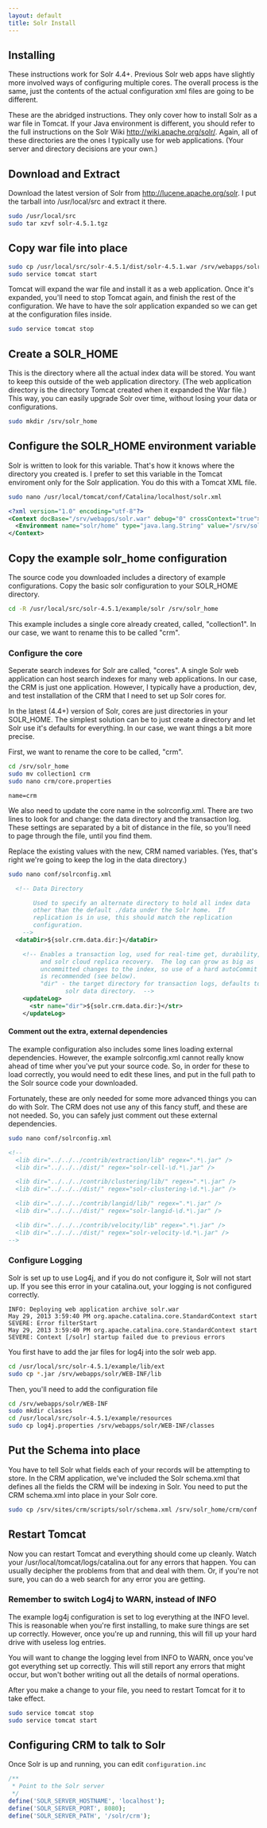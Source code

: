 ```yaml
---
layout: default
title: Solr Install
---
```

## Installing
These instructions work for Solr 4.4+.  Previous Solr web apps have slightly more involved ways of configuring multiple cores.  The overall process is the same, just the contents of the actual configuration xml files are going to be different.

These are the abridged instructions.  They only cover how to install Solr as a war file in Tomcat.  If your Java environment is different, you should refer to the full instructions on the Solr Wiki http://wiki.apache.org/solr/.  Again, all of these directories are the ones I typically use for web applications.  (Your server and directory decisions are your own.)

## Download and Extract
Download the latest version of Solr from http://lucene.apache.org/solr.  I put the tarball into /usr/local/src and extract it there.
```bash
sudo /usr/local/src
sudo tar xzvf solr-4.5.1.tgz
```

## Copy war file into place
```bash
sudo cp /usr/local/src/solr-4.5.1/dist/solr-4.5.1.war /srv/webapps/solr.war
sudo service tomcat start
```
Tomcat will expand the war file and install it as a web application.  Once it's expanded, you'll need to stop Tomcat again, and finish the rest of the configuration.  We have to have the solr application expanded so we can get at the configuration files inside.

```bash
sudo service tomcat stop
```

## Create a SOLR_HOME
This is the directory where all the actual index data will be stored.  You want to keep this outside of the web application directory.  (The web application directory is the directory Tomcat created when it expanded the War file.)  This way, you can easily upgrade Solr over time, without losing your data or configurations.

```bash
sudo mkdir /srv/solr_home
```

## Configure the SOLR_HOME environment variable
Solr is written to look for this variable.  That's how it knows where the directory you created is.  I prefer to set this variable in the Tomcat enviroment only for the Solr application.  You do this with a Tomcat XML file.

```bash
sudo nano /usr/local/tomcat/conf/Catalina/localhost/solr.xml
```

```xml
<?xml version="1.0" encoding="utf-8"?>
<Context docBase="/srv/webapps/solr.war" debug="0" crossContext="true">
  <Environment name="solr/home" type="java.lang.String" value="/srv/solr_home" override="true"/>
</Context>
```

## Copy the example solr_home configuration
The source code you downloaded includes a directory of example configurations.  Copy the basic solr configuration to your SOLR_HOME directory.
```bash
cd -R /usr/local/src/solr-4.5.1/example/solr /srv/solr_home
```

This example includes a single core already created, called, "collection1".  In our case, we want to rename this to be called "crm".

### Configure the core
Seperate search indexes for Solr are called, "cores".  A single Solr web application can host search indexes for many web applications.  In our case, the CRM is just one application.  However, I typically have a production, dev, and test installation of the CRM that I need to set up Solr cores for.

In the latest (4.4+) version of Solr, cores are just directories in your SOLR_HOME.  The simplest solution can be to just create a directory and let Solr use it's defaults for everything.  In our case, we want things a bit more precise.

First, we want to rename the core to be called, "crm".
```bash
cd /srv/solr_home
sudo mv collection1 crm
sudo nano crm/core.properties
```

```
name=crm
```

We also need to update the core name in the solrconfig.xml.
There are two lines to look for and change:  the data directory and the transaction log.  These settings are separated by a bit of distance in the file, so you'll need to page through the file, until you find them.

Replace the existing values with the new, CRM named variables.  (Yes, that's right we're going to keep the log in the data directory.)
```bash
sudo nano conf/solrconfig.xml
```
```xml
  <!-- Data Directory

       Used to specify an alternate directory to hold all index data
       other than the default ./data under the Solr home.  If
       replication is in use, this should match the replication
       configuration.
    -->
  <dataDir>${solr.crm.data.dir:}</dataDir>
```
```xml
    <!-- Enables a transaction log, used for real-time get, durability, and
         and solr cloud replica recovery.  The log can grow as big as
         uncommitted changes to the index, so use of a hard autoCommit
         is recommended (see below).
         "dir" - the target directory for transaction logs, defaults to the
                solr data directory.  -->
    <updateLog>
      <str name="dir">${solr.crm.data.dir:}</str>
    </updateLog>
```
#### Comment out the extra, external dependencies
The example configuration also includes some lines loading external dependencies.  However, the example solrconfig.xml cannot really know ahead of time wher you've put your source code.  So, in order for these to load correctly, you would need to edit these lines, and put in the full path to the Solr source code your downloaded.

Fortunately, these are only needed for some more advanced things you can do with Solr.  The CRM does not use any of this fancy stuff, and these are not needed.  So, you can safely just comment out these external dependencies.
```bash
sudo nano conf/solrconfig.xml
```
```xml
<!--
  <lib dir="../../../contrib/extraction/lib" regex=".*\.jar" />
  <lib dir="../../../dist/" regex="solr-cell-\d.*\.jar" />

  <lib dir="../../../contrib/clustering/lib/" regex=".*\.jar" />
  <lib dir="../../../dist/" regex="solr-clustering-\d.*\.jar" />

  <lib dir="../../../contrib/langid/lib/" regex=".*\.jar" />
  <lib dir="../../../dist/" regex="solr-langid-\d.*\.jar" />

  <lib dir="../../../contrib/velocity/lib" regex=".*\.jar" />
  <lib dir="../../../dist/" regex="solr-velocity-\d.*\.jar" />
-->
```
### Configure Logging
Solr is set up to use Log4j, and if you do not configure it, Solr will not start up.  If you see this error in your catalina.out, your logging is not configured correctly.
```
INFO: Deploying web application archive solr.war
May 29, 2013 3:59:40 PM org.apache.catalina.core.StandardContext start
SEVERE: Error filterStart
May 29, 2013 3:59:40 PM org.apache.catalina.core.StandardContext start
SEVERE: Context [/solr] startup failed due to previous errors
```

You first have to add the jar files for log4j into the solr web app.
```bash
cd /usr/local/src/solr-4.5.1/example/lib/ext
sudo cp *.jar /srv/webapps/solr/WEB-INF/lib
```

Then, you'll need to add the configuration file
```bash
cd /srv/webapps/solr/WEB-INF
sudo mkdir classes
cd /usr/local/src/solr-4.5.1/example/resources
sudo cp log4j.properties /srv/webapps/solr/WEB-INF/classes
```
## Put the Schema into place
You have to tell Solr what fields each of your records will be attempting to store.  In the CRM application, we've included the Solr schema.xml that defines all the fields the CRM will be indexing in Solr.  You need to put the CRM schema.xml into place in your Solr core.
```bash
sudo cp /srv/sites/crm/scripts/solr/schema.xml /srv/solr_home/crm/conf
```
## Restart Tomcat
Now you can restart Tomcat and everything should come up cleanly.  Watch your /usr/local/tomcat/logs/catalina.out for any errors that happen.  You can usually decipher the problems from that and deal with them.  Or, if you're not sure, you can do a web search for any error you are getting.

### Remember to switch Log4j to WARN, instead of INFO
The example log4j configuration is set to log everything at the INFO level.  This is reasonable when you're first installing, to make sure things are set up correctly.  However, once you're up and running, this will fill up your hard drive with useless log entries.

You will want to change the logging level from INFO to WARN, once you've got everything set up correctly.  This will still report any errors that might occur, but won't bother writing out all the details of normal operations.

After you make a change to your file, you need to restart Tomcat for it to take effect.
```bash
sudo service tomcat stop
sudo service tomcat start
```

## Configuring CRM to talk to Solr

Once Solr is up and running, you can edit `configuration.inc`
```php
/**
 * Point to the Solr server
 */
define('SOLR_SERVER_HOSTNAME', 'localhost');
define('SOLR_SERVER_PORT', 8080);
define('SOLR_SERVER_PATH', '/solr/crm');
```
